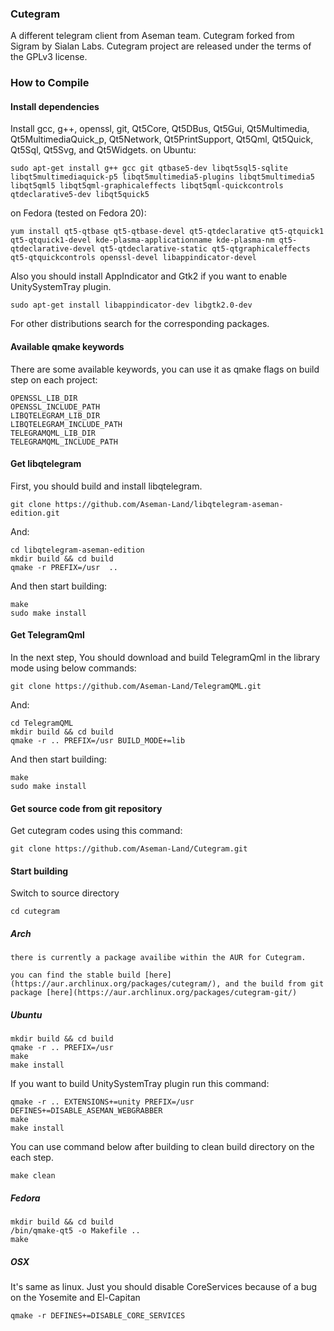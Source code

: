 ### Cutegram

A different telegram client from Aseman team.
Cutegram forked from Sigram by Sialan Labs.
Cutegram project are released under the terms of the GPLv3 license.

### How to Compile
#### Install dependencies

Install gcc, g++, openssl, git, Qt5Core, Qt5DBus, Qt5Gui, Qt5Multimedia, Qt5MultimediaQuick_p, Qt5Network, Qt5PrintSupport, Qt5Qml, Qt5Quick, Qt5Sql, Qt5Svg, and Qt5Widgets.
on Ubuntu:

    sudo apt-get install g++ gcc git qtbase5-dev libqt5sql5-sqlite libqt5multimediaquick-p5 libqt5multimedia5-plugins libqt5multimedia5 libqt5qml5 libqt5qml-graphicaleffects libqt5qml-quickcontrols qtdeclarative5-dev libqt5quick5 

on Fedora (tested on Fedora 20):

    yum install qt5-qtbase qt5-qtbase-devel qt5-qtdeclarative qt5-qtquick1 qt5-qtquick1-devel kde-plasma-applicationname kde-plasma-nm qt5-qtdeclarative-devel qt5-qtdeclarative-static qt5-qtgraphicaleffects qt5-qtquickcontrols openssl-devel libappindicator-devel

Also you should install AppIndicator and Gtk2 if you want to enable UnitySystemTray plugin.

    sudo apt-get install libappindicator-dev libgtk2.0-dev

For other distributions search for the corresponding packages.

#### Available qmake keywords
    
There are some available keywords, you can use it as qmake flags on build step on each project:

    OPENSSL_LIB_DIR
    OPENSSL_INCLUDE_PATH
    LIBQTELEGRAM_LIB_DIR
    LIBQTELEGRAM_INCLUDE_PATH
    TELEGRAMQML_LIB_DIR
    TELEGRAMQML_INCLUDE_PATH

#### Get libqtelegram

First, you should build and install libqtelegram.

    git clone https://github.com/Aseman-Land/libqtelegram-aseman-edition.git
    
And:

    cd libqtelegram-aseman-edition
    mkdir build && cd build
    qmake -r PREFIX=/usr  ..
    
And then start building:

    make
    sudo make install

#### Get TelegramQml

In the next step, You should download and build TelegramQml in the library mode using below commands:

    git clone https://github.com/Aseman-Land/TelegramQML.git
    
And:

    cd TelegramQML
    mkdir build && cd build
    qmake -r .. PREFIX=/usr BUILD_MODE+=lib
    
And then start building:

    make
    sudo make install

#### Get source code from git repository

Get cutegram codes using this command:

    git clone https://github.com/Aseman-Land/Cutegram.git

#### Start building

Switch to source directory

    cd cutegram

##### Arch

    there is currently a package availibe within the AUR for Cutegram.

    you can find the stable build [here](https://aur.archlinux.org/packages/cutegram/), and the build from git package [here](https://aur.archlinux.org/packages/cutegram-git/)

##### Ubuntu

    mkdir build && cd build
    qmake -r .. PREFIX=/usr
    make
    make install

If you want to build UnitySystemTray plugin run this command:

    qmake -r .. EXTENSIONS+=unity PREFIX=/usr DEFINES+=DISABLE_ASEMAN_WEBGRABBER
    make
    make install

You can use command below after building to clean build directory on the each step.

    make clean

##### Fedora

    mkdir build && cd build
    /bin/qmake-qt5 -o Makefile ..
    make
    
##### OSX

It's same as linux. Just you should disable CoreServices because of a bug on the Yosemite and El-Capitan

    qmake -r DEFINES+=DISABLE_CORE_SERVICES
